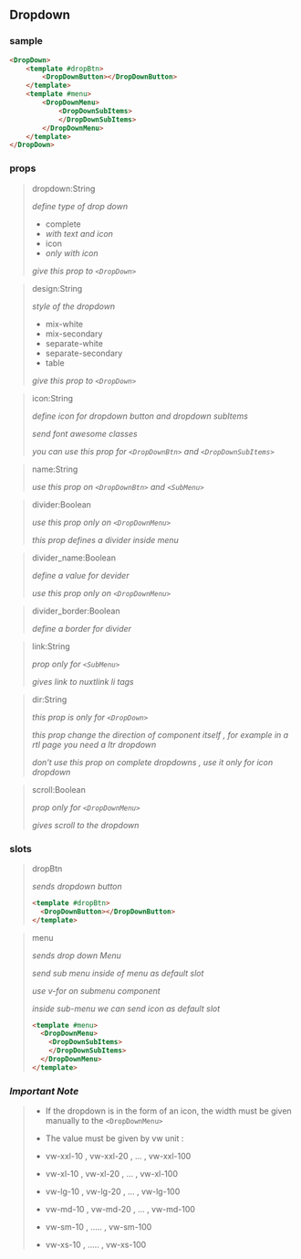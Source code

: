 ## Dropdown

### sample

```html
<DropDown>
    <template #dropBtn>
        <DropDownButton></DropDownButton>
    </template>
    <template #menu>
        <DropDownMenu>
            <DropDownSubItems>
            </DropDownSubItems>
        </DropDownMenu>
    </template>
</DropDown>
```

### props
>dropdown:String
>
> *define type of drop down*
>
> - complete
> - *with text and icon*
> - icon 
> - *only with icon*
> 
> *give this prop to ``<DropDown>``*

>design:String
>
> *style of the dropdown*
>
> - mix-white
> - mix-secondary
> - separate-white
> - separate-secondary
> - table
>
> *give this prop to ``<DropDown>``*

>icon:String
>
> *define icon for dropdown button and dropdown subItems*
>
> *send font awesome classes*
>
> *you can use this prop for ``<DropDownBtn>`` and ``<DropDownSubItems>``*

>name:String
>
> *use this prop on ``<DropDownBtn>`` and ``<SubMenu>``*

>divider:Boolean
>
> *use this prop only on ``<DropDownMenu>``*
>
> *this prop defines a divider inside menu*

>divider_name:Boolean
> 
> *define a value for devider*
> 
> *use this prop only on ``<DropDownMenu>``*

>divider_border:Boolean
>
> *define a border for divider*

>link:String
>
> *prop only for ``<SubMenu>``*
>
> *gives link to nuxtlink li tags*

>dir:String
> 
> *this prop is only for ``<DropDown>``*
> 
> *this prop change the direction of component itself , for example in a rtl page you need a ltr dropdown*
>
> *don't use this prop on complete dropdowns , use it only for icon dropdown*

>scroll:Boolean
>
> *prop only for ``<DropDownMenu>``*
>
> *gives scroll to the dropdown*

### slots
>dropBtn
> 
> *sends dropdown button*
> ```html
> <template #dropBtn>
>   <DropDownButton></DropDownButton>
> </template>
> ```

>menu
> 
> *sends drop down Menu*
> 
> *send sub menu inside of menu as default slot*
> 
> *use v-for on submenu component*
> 
> *inside sub-menu we can send icon as default slot*
> ```html
> <template #menu>
>   <DropDownMenu>
>     <DropDownSubItems>
>     </DropDownSubItems>
>   </DropDownMenu>
> </template>
> ```

### *Important Note*

> - If the dropdown is in the form of an icon, the width must be given manually to the ``<DropDownMenu>``
> 
> 
> - The value must be given by vw unit : 
> 
> 
> - vw-xxl-10 , vw-xxl-20 , ... , vw-xxl-100
> 
> 
> - vw-xl-10 , vw-xl-20 , ... , vw-xl-100
> 
> 
> - vw-lg-10  , vw-lg-20 , ... , vw-lg-100
> 
> 
> - vw-md-10 , vw-md-20 , ... , vw-md-100
> 
> 
> - vw-sm-10 , ..... , vw-sm-100
> 
> 
> - vw-xs-10 , ..... , vw-xs-100